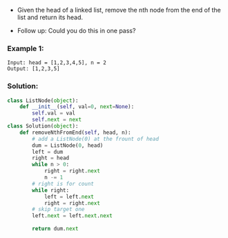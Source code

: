 - Given the head of a linked list, remove the nth node from the end of the list and return its head.

- Follow up: Could you do this in one pass?

### Example 1:
```
Input: head = [1,2,3,4,5], n = 2
Output: [1,2,3,5]
```

### Solution: 
```python
class ListNode(object):
    def __init__(self, val=0, next=None):
        self.val = val
        self.next = next
class Solution(object):
    def removeNthFromEnd(self, head, n):
        # add a ListNode(0) at the frount of head 
        dum = ListNode(0, head)
        left = dum
        right = head
        while n > 0:
            right = right.next
            n -= 1
        # right is for count 
        while right:
            left = left.next
            right = right.next
        # skip target one
        left.next = left.next.next
            
        return dum.next
```